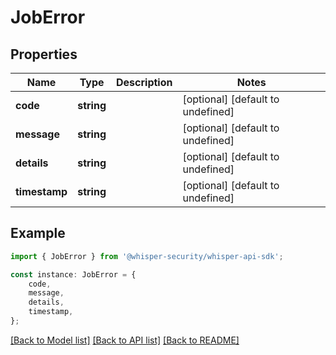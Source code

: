 # JobError


## Properties

Name | Type | Description | Notes
------------ | ------------- | ------------- | -------------
**code** | **string** |  | [optional] [default to undefined]
**message** | **string** |  | [optional] [default to undefined]
**details** | **string** |  | [optional] [default to undefined]
**timestamp** | **string** |  | [optional] [default to undefined]

## Example

```typescript
import { JobError } from '@whisper-security/whisper-api-sdk';

const instance: JobError = {
    code,
    message,
    details,
    timestamp,
};
```

[[Back to Model list]](../README.md#documentation-for-models) [[Back to API list]](../README.md#documentation-for-api-endpoints) [[Back to README]](../README.md)
